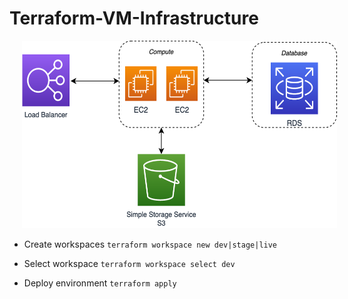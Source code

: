 # Terraform-VM-Infrastructure

<p align="center">
<img src="/docs/architecture.png" height="300" alt="architecture" hspace="20">
</p>

* Create workspaces
```terraform workspace new dev|stage|live ```

* Select workspace
```terraform workspace select dev ```

* Deploy environment
```terraform apply ```
